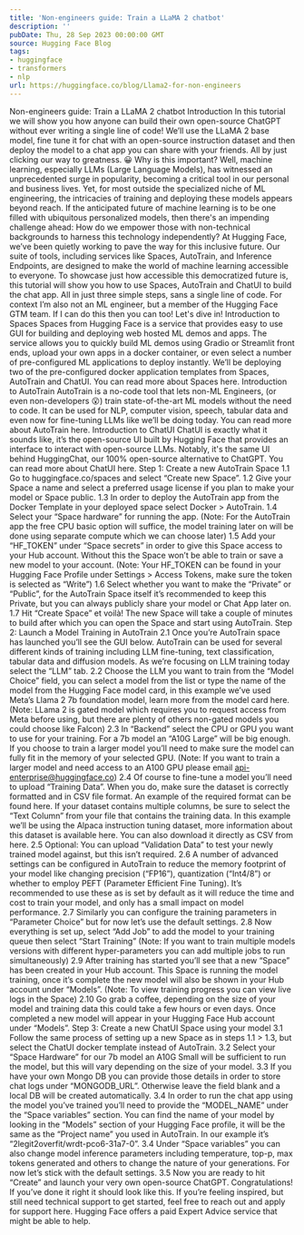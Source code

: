 ```yaml
---
title: 'Non-engineers guide: Train a LLaMA 2 chatbot'
description: ''
pubDate: Thu, 28 Sep 2023 00:00:00 GMT
source: Hugging Face Blog
tags:
- huggingface
- transformers
- nlp
url: https://huggingface.co/blog/Llama2-for-non-engineers
---
```


Non-engineers guide: Train a LLaMA 2 chatbot
Introduction
In this tutorial we will show you how anyone can build their own open-source ChatGPT without ever writing a single line of code! We’ll use the LLaMA 2 base model, fine tune it for chat with an open-source instruction dataset and then deploy the model to a chat app you can share with your friends. All by just clicking our way to greatness. 😀
Why is this important? Well, machine learning, especially LLMs (Large Language Models), has witnessed an unprecedented surge in popularity, becoming a critical tool in our personal and business lives. Yet, for most outside the specialized niche of ML engineering, the intricacies of training and deploying these models appears beyond reach. If the anticipated future of machine learning is to be one filled with ubiquitous personalized models, then there's an impending challenge ahead: How do we empower those with non-technical backgrounds to harness this technology independently?
At Hugging Face, we’ve been quietly working to pave the way for this inclusive future. Our suite of tools, including services like Spaces, AutoTrain, and Inference Endpoints, are designed to make the world of machine learning accessible to everyone.
To showcase just how accessible this democratized future is, this tutorial will show you how to use Spaces, AutoTrain and ChatUI to build the chat app. All in just three simple steps, sans a single line of code. For context I’m also not an ML engineer, but a member of the Hugging Face GTM team. If I can do this then you can too! Let's dive in!
Introduction to Spaces
Spaces from Hugging Face is a service that provides easy to use GUI for building and deploying web hosted ML demos and apps. The service allows you to quickly build ML demos using Gradio or Streamlit front ends, upload your own apps in a docker container, or even select a number of pre-configured ML applications to deploy instantly.
We’ll be deploying two of the pre-configured docker application templates from Spaces, AutoTrain and ChatUI.
You can read more about Spaces here.
Introduction to AutoTrain
AutoTrain is a no-code tool that lets non-ML Engineers, (or even non-developers 😮) train state-of-the-art ML models without the need to code. It can be used for NLP, computer vision, speech, tabular data and even now for fine-tuning LLMs like we’ll be doing today.
You can read more about AutoTrain here.
Introduction to ChatUI
ChatUI is exactly what it sounds like, it’s the open-source UI built by Hugging Face that provides an interface to interact with open-source LLMs. Notably, it's the same UI behind HuggingChat, our 100% open-source alternative to ChatGPT.
You can read more about ChatUI here.
Step 1: Create a new AutoTrain Space
1.1 Go to huggingface.co/spaces and select “Create new Space”.
1.2 Give your Space a name and select a preferred usage license if you plan to make your model or Space public.
1.3 In order to deploy the AutoTrain app from the Docker Template in your deployed space select Docker > AutoTrain.
1.4 Select your “Space hardware” for running the app. (Note: For the AutoTrain app the free CPU basic option will suffice, the model training later on will be done using separate compute which we can choose later)
1.5 Add your “HF_TOKEN” under “Space secrets” in order to give this Space access to your Hub account. Without this the Space won’t be able to train or save a new model to your account. (Note: Your HF_TOKEN can be found in your Hugging Face Profile under Settings > Access Tokens, make sure the token is selected as “Write”)
1.6 Select whether you want to make the “Private” or “Public”, for the AutoTrain Space itself it’s recommended to keep this Private, but you can always publicly share your model or Chat App later on.
1.7 Hit “Create Space” et voilà! The new Space will take a couple of minutes to build after which you can open the Space and start using AutoTrain.
Step 2: Launch a Model Training in AutoTrain
2.1 Once you’re AutoTrain space has launched you’ll see the GUI below. AutoTrain can be used for several different kinds of training including LLM fine-tuning, text classification, tabular data and diffusion models. As we’re focusing on LLM training today select the “LLM” tab.
2.2 Choose the LLM you want to train from the “Model Choice” field, you can select a model from the list or type the name of the model from the Hugging Face model card, in this example we’ve used Meta’s Llama 2 7b foundation model, learn more from the model card here. (Note: LLama 2 is gated model which requires you to request access from Meta before using, but there are plenty of others non-gated models you could choose like Falcon)
2.3 In “Backend” select the CPU or GPU you want to use for your training. For a 7b model an “A10G Large” will be big enough. If you choose to train a larger model you’ll need to make sure the model can fully fit in the memory of your selected GPU. (Note: If you want to train a larger model and need access to an A100 GPU please email api-enterprise@huggingface.co)
2.4 Of course to fine-tune a model you’ll need to upload “Training Data”. When you do, make sure the dataset is correctly formatted and in CSV file format. An example of the required format can be found here. If your dataset contains multiple columns, be sure to select the “Text Column” from your file that contains the training data. In this example we’ll be using the Alpaca instruction tuning dataset, more information about this dataset is available here. You can also download it directly as CSV from here.
2.5 Optional: You can upload “Validation Data” to test your newly trained model against, but this isn’t required.
2.6 A number of advanced settings can be configured in AutoTrain to reduce the memory footprint of your model like changing precision (“FP16”), quantization (“Int4/8”) or whether to employ PEFT (Parameter Efficient Fine Tuning). It’s recommended to use these as is set by default as it will reduce the time and cost to train your model, and only has a small impact on model performance.
2.7 Similarly you can configure the training parameters in “Parameter Choice” but for now let’s use the default settings.
2.8 Now everything is set up, select “Add Job” to add the model to your training queue then select “Start Training” (Note: If you want to train multiple models versions with different hyper-parameters you can add multiple jobs to run simultaneously)
2.9 After training has started you’ll see that a new “Space” has been created in your Hub account. This Space is running the model training, once it’s complete the new model will also be shown in your Hub account under “Models”. (Note: To view training progress you can view live logs in the Space)
2.10 Go grab a coffee, depending on the size of your model and training data this could take a few hours or even days. Once completed a new model will appear in your Hugging Face Hub account under “Models”.
Step 3: Create a new ChatUI Space using your model
3.1 Follow the same process of setting up a new Space as in steps 1.1 > 1.3, but select the ChatUI docker template instead of AutoTrain.
3.2 Select your “Space Hardware” for our 7b model an A10G Small will be sufficient to run the model, but this will vary depending on the size of your model.
3.3 If you have your own Mongo DB you can provide those details in order to store chat logs under “MONGODB_URL”. Otherwise leave the field blank and a local DB will be created automatically.
3.4 In order to run the chat app using the model you’ve trained you’ll need to provide the “MODEL_NAME” under the “Space variables” section. You can find the name of your model by looking in the “Models” section of your Hugging Face profile, it will be the same as the “Project name” you used in AutoTrain. In our example it’s “2legit2overfit/wrdt-pco6-31a7-0”.
3.4 Under “Space variables” you can also change model inference parameters including temperature, top-p, max tokens generated and others to change the nature of your generations. For now let’s stick with the default settings.
3.5 Now you are ready to hit “Create” and launch your very own open-source ChatGPT. Congratulations! If you’ve done it right it should look like this.
If you’re feeling inspired, but still need technical support to get started, feel free to reach out and apply for support here. Hugging Face offers a paid Expert Advice service that might be able to help.